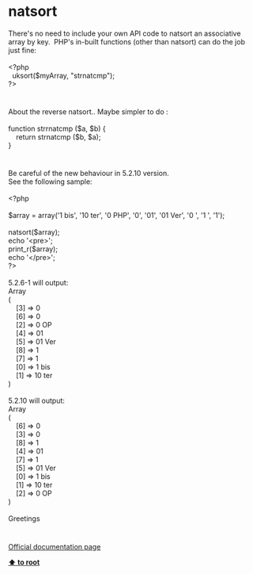# natsort




<div class="phpcode"><span class="html">
There&apos;s no need to include your own API code to natsort an associative array by key.&#xA0; PHP&apos;s in-built functions (other than natsort) can do the job just fine:<br><br><span class="default">&lt;?php<br>&#xA0; uksort</span><span class="keyword">(</span><span class="default">$myArray</span><span class="keyword">, </span><span class="string">&quot;strnatcmp&quot;</span><span class="keyword">);<br></span><span class="default">?&gt;</span>
</span>
</div>
  

#


<div class="phpcode"><span class="html">
About the reverse natsort.. Maybe simpler to do :<br><br>function strrnatcmp ($a, $b) {<br>&#xA0; &#xA0; return strnatcmp ($b, $a);<br>}</span>
</div>
  

#


<div class="phpcode"><span class="html">
Be careful of the new behaviour in 5.2.10 version.<br>See the following sample:<br><br><span class="default">&lt;?php<br><br>$array </span><span class="keyword">= array(</span><span class="string">&apos;1 bis&apos;</span><span class="keyword">, </span><span class="string">&apos;10 ter&apos;</span><span class="keyword">, </span><span class="string">&apos;0 PHP&apos;</span><span class="keyword">, </span><span class="string">&apos;0&apos;</span><span class="keyword">, </span><span class="string">&apos;01&apos;</span><span class="keyword">, </span><span class="string">&apos;01 Ver&apos;</span><span class="keyword">, </span><span class="string">&apos;0 &apos;</span><span class="keyword">, </span><span class="string">&apos;1 &apos;</span><span class="keyword">, </span><span class="string">&apos;1&apos;</span><span class="keyword">);<br><br></span><span class="default">natsort</span><span class="keyword">(</span><span class="default">$array</span><span class="keyword">);<br>echo </span><span class="string">&apos;&lt;pre&gt;&apos;</span><span class="keyword">;<br></span><span class="default">print_r</span><span class="keyword">(</span><span class="default">$array</span><span class="keyword">);<br>echo </span><span class="string">&apos;&lt;/pre&gt;&apos;</span><span class="keyword">;<br></span><span class="default">?&gt;<br></span><br>5.2.6-1 will output:<br>Array<br>(<br>&#xA0; &#xA0; [3] =&gt; 0<br>&#xA0; &#xA0; [6] =&gt; 0 <br>&#xA0; &#xA0; [2] =&gt; 0 OP<br>&#xA0; &#xA0; [4] =&gt; 01<br>&#xA0; &#xA0; [5] =&gt; 01 Ver<br>&#xA0; &#xA0; [8] =&gt; 1<br>&#xA0; &#xA0; [7] =&gt; 1 <br>&#xA0; &#xA0; [0] =&gt; 1 bis<br>&#xA0; &#xA0; [1] =&gt; 10 ter<br>)<br><br>5.2.10 will output:<br>Array<br>(<br>&#xA0; &#xA0; [6] =&gt; 0 <br>&#xA0; &#xA0; [3] =&gt; 0<br>&#xA0; &#xA0; [8] =&gt; 1<br>&#xA0; &#xA0; [4] =&gt; 01<br>&#xA0; &#xA0; [7] =&gt; 1 <br>&#xA0; &#xA0; [5] =&gt; 01 Ver<br>&#xA0; &#xA0; [0] =&gt; 1 bis<br>&#xA0; &#xA0; [1] =&gt; 10 ter<br>&#xA0; &#xA0; [2] =&gt; 0 OP<br>)<br><br>Greetings</span>
</div>
  

#

[Official documentation page](https://www.php.net/manual/en/function.natsort.php)

**[⬆ to root](/)**